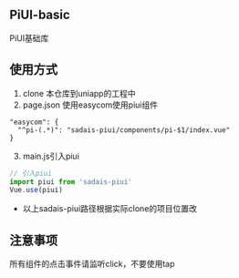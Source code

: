 ## PiUI-basic

PiUI基础库

## 使用方式

1. clone 本仓库到uniapp的工程中
2. page.json 使用easycom使用piui组件

```
"easycom": {
  "^pi-(.*)": "sadais-piui/components/pi-$1/index.vue"
}
```
3. main.js引入piui

```js
// 引入piui
import piui from 'sadais-piui'
Vue.use(piui)
```

* 以上sadais-piui路径根据实际clone的项目位置改

## 注意事项
所有组件的点击事件请监听click，不要使用tap



